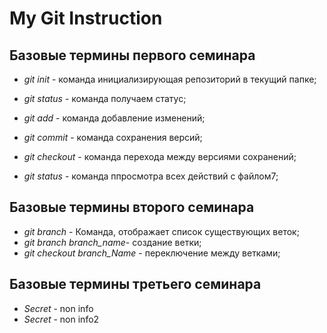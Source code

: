 # My Git Instruction

## Базовые термины первого семинара
* *git init* - команда инициализирующая репозиторий в текущий папке;
 
* *git status* - команда получаем статус;
 
* *git add* - команда добавление изменений;

* *git commit* - команда сохранения версий;

* *git checkout* - команда перехода между версиями сохранений;

* *git status* - команда ппросмотра всех действий с файлом7;
## Базовые термины второго семинара
* *git branch* - Команда, отображает список существующих веток;
* *git branch branch_name*- создание ветки;
* *git checkout branch_Name* - переключение между ветками;

## Базовые термины третьего семинара
* *Secret* - non info
* *Secret* - non info2